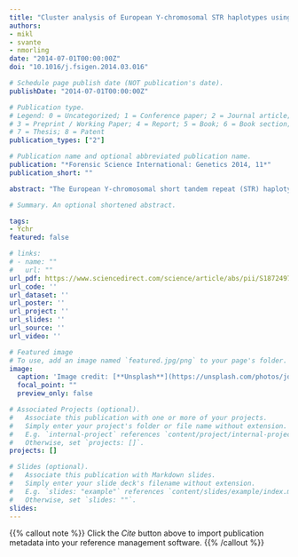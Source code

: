 ```yaml
---
title: "Cluster analysis of European Y-chromosomal STR haplotypes using the discrete Laplace method"
authors:
- mikl
- svante
- nmorling
date: "2014-07-01T00:00:00Z"
doi: "10.1016/j.fsigen.2014.03.016"

# Schedule page publish date (NOT publication's date).
publishDate: "2014-07-01T00:00:00Z"

# Publication type.
# Legend: 0 = Uncategorized; 1 = Conference paper; 2 = Journal article;
# 3 = Preprint / Working Paper; 4 = Report; 5 = Book; 6 = Book section;
# 7 = Thesis; 8 = Patent
publication_types: ["2"]

# Publication name and optional abbreviated publication name.
publication: "*Forensic Science International: Genetics 2014, 11*"
publication_short: ""

abstract: "The European Y-chromosomal short tandem repeat (STR) haplotype distribution has previously been analysed in various ways. Here, we introduce a new way of analysing population substructure using a new method based on clustering within the discrete Laplace exponential family that models the probability distribution of the Y-STR haplotypes. Creating a consistent statistical model of the haplotypes enables us to perform a wide range of analyses. Previously, haplotype frequency estimation using the discrete Laplace method has been validated. In this paper we investigate how the discrete Laplace method can be used for cluster analysis to further validate the discrete Laplace method. A very important practical fact is that the calculations can be performed on a normal computer. We identified two sub-clusters of the Eastern and Western European Y-STR haplotypes similar to results of previous studies. We also compared pairwise distances (between geographically separated samples) with those obtained using the AMOVA method and found good agreement. Further analyses that are impossible with AMOVA were made using the discrete Laplace method: analysis of the homogeneity in two different ways and calculating marginal STR distributions. We found that the Y-STR haplotypes from e.g. Finland were relatively homogeneous as opposed to the relatively heterogeneous Y-STR haplotypes from e.g. Lublin, Eastern Poland and Berlin, Germany. We demonstrated that the observed distributions of alleles at each locus were similar to the expected ones. We also compared pairwise distances between geographically separated samples from Africa with those obtained using the AMOVA method and found good agreement."

# Summary. An optional shortened abstract.

tags:
- Ychr
featured: false

# links:
# - name: ""
#   url: ""
url_pdf: https://www.sciencedirect.com/science/article/abs/pii/S187249731400074X
url_code: ''
url_dataset: ''
url_poster: ''
url_project: ''
url_slides: ''
url_source: ''
url_video: ''

# Featured image
# To use, add an image named `featured.jpg/png` to your page's folder. 
image:
  caption: 'Image credit: [**Unsplash**](https://unsplash.com/photos/jdD8gXaTZsc)'
  focal_point: ""
  preview_only: false

# Associated Projects (optional).
#   Associate this publication with one or more of your projects.
#   Simply enter your project's folder or file name without extension.
#   E.g. `internal-project` references `content/project/internal-project/index.md`.
#   Otherwise, set `projects: []`.
projects: []

# Slides (optional).
#   Associate this publication with Markdown slides.
#   Simply enter your slide deck's filename without extension.
#   E.g. `slides: "example"` references `content/slides/example/index.md`.
#   Otherwise, set `slides: ""`.
slides:
---
```


{{% callout note %}}
Click the *Cite* button above to import publication metadata into your reference management software.
{{% /callout %}}

